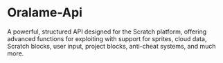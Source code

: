 # Oralame-Api
A powerful, structured API designed for the Scratch platform, offering advanced functions for exploiting with support for sprites, cloud data, Scratch blocks, user input, project blocks, anti-cheat systems, and much more.

